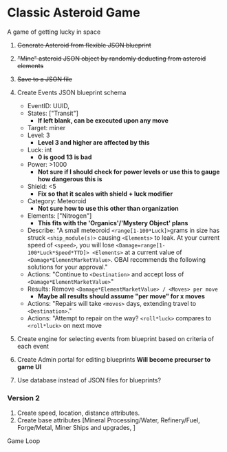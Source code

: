 # Classic Asteroid Game
A game of getting lucky in space

1. ~~Generate Asteroid from flexible JSON blueprint~~
2. ~~"Mine" asteroid JSON object by randomly deducting from asteroid elements~~
3. ~~Save to a JSON file~~
4. Create Events JSON blueprint schema

    * EventID: UUID,
    * States: ["Transit"] 
        * **If left blank, can be executed upon any move**
    * Target: miner
    * Level: 3 
        * **Level 3 and higher are affected by this**
    * Luck: int 
        * **0 is good 13 is bad**
    * Power: >1000
        * **Not sure if I should check for power levels or use this to gauge how dangerous this is**
    * Shield: <5 
        * **Fix so that it scales with shield + luck modifier**
    * Category: Meteoroid
        * **Not sure how to use this other than organization**
    * Elements: ["Nitrogen"]
        * **This fits with the 'Organics'/'Mystery Object' plans**
    * Describe: "A small meteoroid `<range[1-100*Luck]>`grams in size has struck `<ship_module(s)>` causing `<Elements>` to leak.  At your current speed of `<speed>`, you will lose `<Damage=range[1-100*Luck*Speed*TTD]> <Elements>` at a current value of `<Damage*ElementMarketValue>`.  OBAI recommends the following solutions for your approval."
    * Actions: "Continue to `<Destination>` and accept loss of `<Damage*ElementMarketValue>`"
    * Results: Remove `<Damage*ElementMarketValue> / <Moves> per move`
        * **Maybe all results should assume "per move" for x moves**
    * Actions: "Repairs will take `<moves>` days, extending travel to `<Destination>`."
    * Actions: "Attempt to repair on the way? `<roll*luck>` compares to `<roll*luck>` on next move 
6. Create engine for selecting events from blueprint based on criteria of each event
7. Create Admin portal for editing blueprints **Will become precurser to game UI**
8. Use database instead of JSON files for blueprints?

### Version 2
1. Create speed, location, distance attributes.
1. Create base attributes [Mineral Processing/Water, Refinery/Fuel, Forge/Metal, Miner Ships and upgrades, ]

Game Loop
